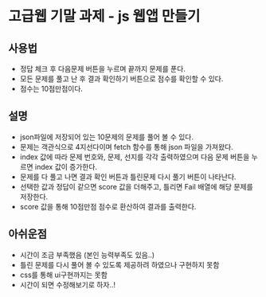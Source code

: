 # 고급웹 기말 과제 - js 웹앱 만들기

## 사용법
- 정답 체크 후 다음문제 버튼을 누르며 끝까지 문제를 푼다.
- 모든 문제를 풀고 난 후 결과 확인하기 버튼으로 점수를 확인할 수 있다.
- 점수는 10점만점이다.


## 설명
- json파일에 저장되어 있는 10문제의 문제를 풀어 볼 수 있다.
- 문제는 객관식으로 4지선다이며 fetch 함수를 통해 json 파일을 가져왔다.
- index 값에 따라 문제 번호와, 문제, 선지를 각각 출력하였으며 다음 문제  버튼을 누르면 index 값이 증가한다.
- 문제를 다 풀고 나면 결과 확인 버튼과 틀린문제 다시 풀기 버튼이 나타난다.
- 선택한 값과 정답이 같으면 score 값을 더해주고, 틀리면 Fail 배열에 해당 문제를 저장한다.
- score 값을 통해 10점만점 점수로 환산하여 결과를 출력한다.

## 아쉬운점
- 시간이 조금 부족했음 (본인 능력부족도 있음..)
- 틀린 문제를 다시 풀어 볼 수 있도록 제공하려 하였으나 구현하지 못함
- css를 통해 ui구현까지는 못함 
- 시간이 되면 수정해보기로 하자..!

